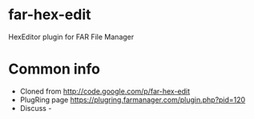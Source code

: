 # far-hex-edit
HexEditor plugin for FAR File Manager

# Common info
* Cloned from http://code.google.com/p/far-hex-edit
* PlugRing page https://plugring.farmanager.com/plugin.php?pid=120
* Discuss -
